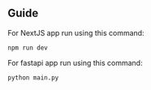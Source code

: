 ## Guide

For NextJS app run using this command:
```
npm run dev
```

For fastapi app run using this command:
```
python main.py
```

